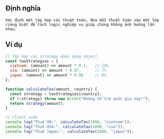 ## Định nghĩa
    Xác định một tập hợp các thuật toán, đưa mỗi thuật toán vào một lớp riêng biệt để tách logic nghiệp vụ giúp chúng không ảnh hưởng lẫn nhau.
## Ví dụ

```js
// Tập hợp các strategy dưới dạng object
const taxStrategies = {
  vietnam: (amount) => amount * 0.1,   // 10%
  usa: (amount) => amount * 0.07,      // 7%
  japan: (amount) => amount * 0.08     // 8%
};

function calculateTax(amount, country) {
  const strategy = taxStrategies[country];
  if (!strategy) throw new Error("Không hỗ trợ quốc gia này!");
  return strategy(amount);
}

// Client code
console.log("Thuế VN:", calculateTax(1000, "vietnam"));
console.log("Thuế USA:", calculateTax(1000, "usa"));
console.log("Thuế Japan:", calculateTax(1000, "japan"));




